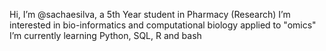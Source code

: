 Hi, I’m @sachaesilva, a 5th Year student in Pharmacy (Research)
I’m interested in bio-informatics and computational biology applied to "omics"
I’m currently learning Python, SQL, R and bash 
